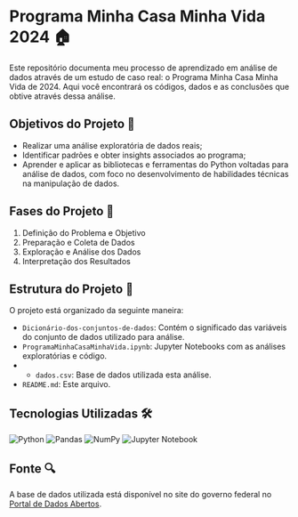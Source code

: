# Programa Minha Casa Minha Vida 2024 🏠
Este repositório documenta meu processo de aprendizado em análise de dados através de um estudo de caso real: o Programa Minha Casa Minha Vida de 2024. Aqui você encontrará os códigos, dados e as conclusões que obtive através dessa análise.


## Objetivos do Projeto 🎯

- Realizar uma análise exploratória de dados reais;
- Identificar padrões e obter insights associados ao programa;
- Aprender e aplicar as bibliotecas e ferramentas do Python voltadas para análise de dados, com foco no desenvolvimento de habilidades técnicas na manipulação de dados.

## Fases do Projeto 📝

1. Definição do Problema e Objetivo
2. Preparação e Coleta de Dados
3. Exploração e Análise dos Dados
4. Interpretação dos Resultados

## Estrutura do Projeto 📁

O projeto está organizado da seguinte maneira:

- `Dicionário-dos-conjuntos-de-dados`: Contém o significado das variáveis do conjunto de dados utilizado para análise.
- `ProgramaMinhaCasaMinhaVida.ipynb`: Jupyter Notebooks com as análises exploratórias e código.
- - `dados.csv`: Base de dados utilizada esta análise.
- `README.md`: Este arquivo.

## Tecnologias Utilizadas 🛠️

![Python](https://img.shields.io/badge/python-3670A0?style=for-the-badge&logo=python&logoColor=ffdd54)
![Pandas](https://img.shields.io/badge/pandas-%23150458.svg?style=for-the-badge&logo=pandas&logoColor=white)
![NumPy](https://img.shields.io/badge/numpy-%23013243.svg?style=for-the-badge&logo=numpy&logoColor=white)
![Jupyter Notebook](https://img.shields.io/badge/jupyter-%23FA0F00.svg?style=for-the-badge&logo=jupyter&logoColor=white)

## Fonte 🔍

A base de dados utilizada está disponível no site do governo federal no [Portal de Dados Abertos](https://dados.gov.br/dados/conjuntos-dados).

